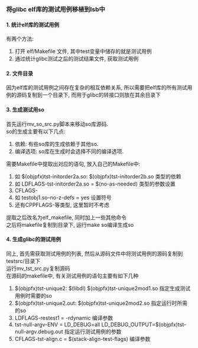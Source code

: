 ### 将glibc elf库的测试用例移植到lsb中

#### 1. 统计elf库的测试用例
有两个方法:  
1. 打开 elf/Makefile 文件, 其中test变量中储存的就是测试用例
2. 通过统计glibc测试之后的测试结果文件, 获取测试用例

#### 2. 文件目录
因为elf库的测试用例之间存在复杂的相互依赖关系, 所以需要把elf库的所有测试用例的源码复制到一个目录下, 而用于glibc的转接口则放在其余目录下

#### 3. 生成测试用so
首先运行mv_so_src.py脚本来移动so库源码.  
so的生成主要有以下几点:  
1. 依赖: 有些so库的生成依赖于其他so.  
2. 编译选项: so库在生成时会选择不同的编译选项.  

需要Makefile中提取出对应的语句, 放入自己的Makefile中:   
1. 如 $(objpfx)tst-initorder2a.so: $(objpfx)tst-initorder2b.so 类型的依赖  
2. 如 LDFLAGS-tst-initorder2a.so = $(no-as-needed) 类型的参数设置
3. CFLAGS-
4. 如 testobj1.so-no-z-defs = yes 设置符号  
5. 还有CPPFLAGS-等类型, 这里暂时不考虑 

提取之后改名为elf_makefile, 同时加上一些其他命令  
之后将makefile复制到目录下, 运行make so编译生成so  

#### 4. 生成glibc的测试用例
同上, 首先需获取测试用例的列表, 然后从源码文件中将测试用例的源码复制到testsrc/目录下  
运行mv_tst_src.py复制源码  
在源码的makefile中, 有关测试用例的语句主要有如下几种  
1. $(objpfx)tst-unique2: $(libdl) $(objpfx)tst-unique2mod1.so 指定生成测试用例时需要的so  
2. $(objpfx)tst-unique2.out: $(objpfx)tst-unique2mod2.so 指定运行时所需的so  
3. LDFLAGS-restest1 = -rdynamic 编译参数 
4. tst-null-argv-ENV = LD_DEBUG=all LD_DEBUG_OUTPUT=$(objpfx)tst-null-argv.debug.out 指定运行测试用例的参数  
5. CFLAGS-tst-align.c = $(stack-align-test-flags) 编译参数  


